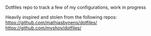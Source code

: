 Dotfiles repo to track a few of my configurations, work in progress

Heavily inspired and stolen from the following repos:
https://github.com/mathiasbynens/dotfiles/
https://github.com/myshov/dotfiles/
